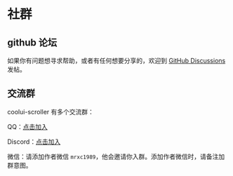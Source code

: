 # 社群

## github 论坛

如果你有问题想寻求帮助，或者有任何想要分享的，欢迎到 [GitHub Discussions](https://github.com/wzs28150/coolui-scroller/discussions) 发帖。

## 交流群

coolui-scroller 有多个交流群：

QQ：[点击加入](https://qm.qq.com/cgi-bin/qm/qr?authKey=fy9bB5aA1RX7P931EYgaGEVUbP1OJAh3TrYJrB1HZiIt1MlAOowL53Ybz3X1PZPJ&k=m22V8nGscs3SJjchYj0J8XsaX5gS98pW&noverify=0)

Discord：[点击加入](https://discord.com/invite/8MPGMebT)

微信：请添加作者微信 `mrxc1989`，他会邀请你入群。添加作者微信时，请备注加群意图。
